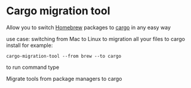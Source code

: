 
# Cargo migration tool


Allow you to switch [Homebrew](https://brew.sh/) packages to [cargo](https://doc.rust-lang.org/stable/cargo/) in any easy way

use case: switching from Mac to Linux to migration all your files to cargo install
for example:


`cargo-migration-tool --from brew --to cargo`

to run command type

<tldr>
    <p>Migrate tools from package managers to cargo</p>
</tldr>


